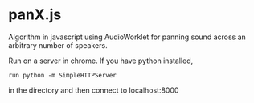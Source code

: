 # panX.js
Algorithm in javascript using AudioWorklet for panning sound across an arbitrary number of speakers.


Run on a server in chrome.
If you have python installed,
```
run python -m SimpleHTTPServer 
```
in the directory and then connect to localhost:8000
